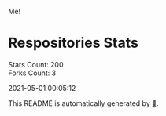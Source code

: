 Me!

# Respositories Stats
Stars Count: 200  
Forks Count: 3

2021-05-01 00:05:12  

This README is automatically generated by [🐰](https://github.com/rnitta/rnitta).
